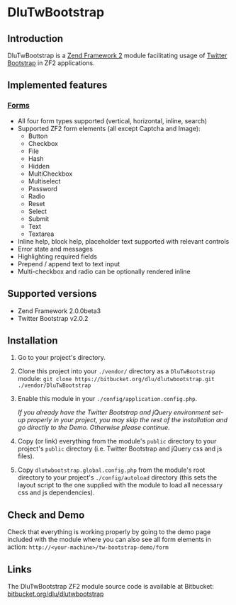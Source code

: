DluTwBootstrap
==============

Introduction
------------

DluTwBootstrap is a [Zend Framework 2](http://framework.zend.com/zf2) module facilitating usage of [Twitter Bootstrap](http://twitter.github.com/bootstrap) in ZF2 applications.

Implemented features
--------------------

### [Forms](http://twitter.github.com/bootstrap/base-css.html#forms)

- All four form types supported (vertical, horizontal, inline, search)
- Supported ZF2 form elements (all except Captcha and Image):
    - Button
    - Checkbox
    - File
    - Hash
    - Hidden
    - MultiCheckbox
    - Multiselect
    - Password
    - Radio
    - Reset
    - Select
    - Submit
    - Text
    - Textarea
- Inline help, block help, placeholder text supported with relevant controls
- Error state and messages
- Highlighting required fields
- Prepend / append text to text input
- Multi-checkbox and radio can be optionally rendered inline

Supported versions
------------------

- Zend Framework 2.0.0beta3
- Twitter Bootstrap v2.0.2

Installation
------------

1.   Go to your project's directory.
2.   Clone this project into your `./vendor/` directory as a `DluTwBootstrap` module:
`git clone https://bitbucket.org/dlu/dlutwbootstrap.git ./vendor/DluTwBootstrap`
3.   Enable this module in your `./config/application.config.php`.

     *If you already have the Twitter Bootstrap and jQuery environment set-up properly in your project, you may skip the rest of the installation and go directly to the Demo. Otherwise please continue.*

4.   Copy (or link) everything from the module's `public` directory to your project's `public` directory (i.e. Twitter Bootstrap and jQuery css and js files).
5.   Copy `dlutwbootstrap.global.config.php` from the module's root directory to your project's `./config/autoload` directory (this sets the layout script to the one supplied with the module to load all necessary css and js dependencies).

Check and Demo
--------------

Check that everything is working properly by going to the demo page included with the module where you can also see all form elements in action:
`http://<your-machine>/tw-bootstrap-demo/form`

Links
-----

The DluTwBootstrap ZF2 module source code is available at Bitbucket: [bitbucket.org/dlu/dlutwbootstrap](https://bitbucket.org/dlu/dlutwbootstrap)
